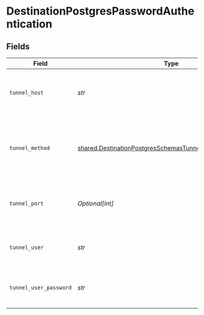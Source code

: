 # DestinationPostgresPasswordAuthentication


## Fields

| Field                                                                                                                                  | Type                                                                                                                                   | Required                                                                                                                               | Description                                                                                                                            | Example                                                                                                                                |
| -------------------------------------------------------------------------------------------------------------------------------------- | -------------------------------------------------------------------------------------------------------------------------------------- | -------------------------------------------------------------------------------------------------------------------------------------- | -------------------------------------------------------------------------------------------------------------------------------------- | -------------------------------------------------------------------------------------------------------------------------------------- |
| `tunnel_host`                                                                                                                          | *str*                                                                                                                                  | :heavy_check_mark:                                                                                                                     | Hostname of the jump server host that allows inbound ssh tunnel.                                                                       |                                                                                                                                        |
| `tunnel_method`                                                                                                                        | [shared.DestinationPostgresSchemasTunnelMethodTunnelMethod](../../models/shared/destinationpostgresschemastunnelmethodtunnelmethod.md) | :heavy_check_mark:                                                                                                                     | Connect through a jump server tunnel host using username and password authentication                                                   |                                                                                                                                        |
| `tunnel_port`                                                                                                                          | *Optional[int]*                                                                                                                        | :heavy_minus_sign:                                                                                                                     | Port on the proxy/jump server that accepts inbound ssh connections.                                                                    | 22                                                                                                                                     |
| `tunnel_user`                                                                                                                          | *str*                                                                                                                                  | :heavy_check_mark:                                                                                                                     | OS-level username for logging into the jump server host                                                                                |                                                                                                                                        |
| `tunnel_user_password`                                                                                                                 | *str*                                                                                                                                  | :heavy_check_mark:                                                                                                                     | OS-level password for logging into the jump server host                                                                                |                                                                                                                                        |
